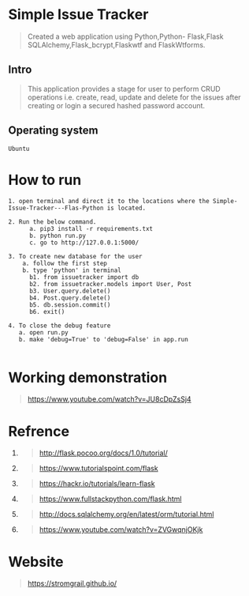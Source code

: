 # Simple Issue Tracker
> Created a web application using Python,Python- Flask,Flask SQLAlchemy,Flask_bcrypt,Flaskwtf and FlaskWtforms.


## Intro

> This application provides a stage for user to perform CRUD operations i.e. create, read, update and delete for the issues after creating or login a secured hashed password account.


## Operating system
```
Ubuntu
```



# How to run

```
1. open terminal and direct it to the locations where the Simple-Issue-Tracker---Flas-Python is located. 

2. Run the below command.
      a. pip3 install -r requirements.txt 
      b. python run.py
      c. go to http://127.0.0.1:5000/ 
      
3. To create new database for the user
    a. follow the first step
    b. type 'python' in terminal
      b1. from issuetracker import db
      b2. from issuetracker.models import User, Post
      b3. User.query.delete()
      b4. Post.query.delete()
      b5. db.session.commit()
      b6. exit()

4. To close the debug feature
   a. open run.py
   b. make 'debug=True' to 'debug=False' in app.run
  
```


# Working demonstration
> https://www.youtube.com/watch?v=JU8cDpZsSj4


# Refrence 
1. > http://flask.pocoo.org/docs/1.0/tutorial/
2. > https://www.tutorialspoint.com/flask
3. > https://hackr.io/tutorials/learn-flask
4. > https://www.fullstackpython.com/flask.html
5. > http://docs.sqlalchemy.org/en/latest/orm/tutorial.html
6. > https://www.youtube.com/watch?v=ZVGwqnjOKjk

# Website
   > https://stromgrail.github.io/

